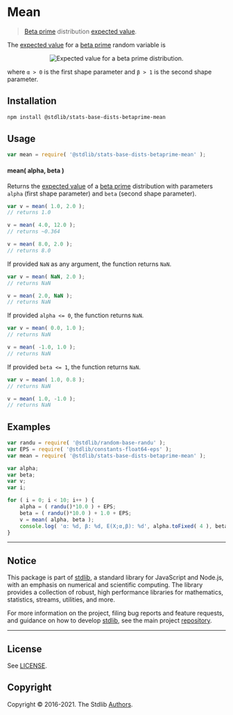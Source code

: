 <!--

@license Apache-2.0

Copyright (c) 2018 The Stdlib Authors.

Licensed under the Apache License, Version 2.0 (the "License");
you may not use this file except in compliance with the License.
You may obtain a copy of the License at

   http://www.apache.org/licenses/LICENSE-2.0

Unless required by applicable law or agreed to in writing, software
distributed under the License is distributed on an "AS IS" BASIS,
WITHOUT WARRANTIES OR CONDITIONS OF ANY KIND, either express or implied.
See the License for the specific language governing permissions and
limitations under the License.

-->

# Mean

> [Beta prime][betaprime-distribution] distribution [expected value][expected-value].

<!-- Section to include introductory text. Make sure to keep an empty line after the intro `section` element and another before the `/section` close. -->

<section class="intro">

The [expected value][expected-value] for a [beta prime][betaprime-distribution] random variable is

<!-- <equation class="equation" label="eq:betaprime_expectation" align="center" raw="\mathbb{E}\left[ X \right] = \frac{\alpha}{\beta-1}" alt="Expected value for a beta prime distribution."> -->

<div class="equation" align="center" data-raw-text="\mathbb{E}\left[ X \right] = \frac{\alpha}{\beta-1}" data-equation="eq:betaprime_expectation">
    <img src="https://cdn.rawgit.com/stdlib-js/stdlib/7e0a95722efd9c771b129597380c63dc6715508b/lib/node_modules/@stdlib/stats/base/dists/betaprime/mean/docs/img/equation_betaprime_expectation.svg" alt="Expected value for a beta prime distribution.">
    <br>
</div>

<!-- </equation> -->

where `α > 0` is the first shape parameter and `β > 1` is the second shape parameter.

</section>

<!-- /.intro -->

<!-- Package usage documentation. -->

<section class="installation">

## Installation

```bash
npm install @stdlib/stats-base-dists-betaprime-mean
```

</section>

<section class="usage">

## Usage

```javascript
var mean = require( '@stdlib/stats-base-dists-betaprime-mean' );
```

#### mean( alpha, beta )

Returns the [expected value][expected-value] of a [beta prime][betaprime-distribution] distribution with parameters `alpha` (first shape parameter) and `beta` (second shape parameter).

```javascript
var v = mean( 1.0, 2.0 );
// returns 1.0

v = mean( 4.0, 12.0 );
// returns ~0.364

v = mean( 8.0, 2.0 );
// returns 8.0
```

If provided `NaN` as any argument, the function returns `NaN`.

```javascript
var v = mean( NaN, 2.0 );
// returns NaN

v = mean( 2.0, NaN );
// returns NaN
```

If provided `alpha <= 0`, the function returns `NaN`.

```javascript
var v = mean( 0.0, 1.0 );
// returns NaN

v = mean( -1.0, 1.0 );
// returns NaN
```

If provided `beta <= 1`, the function returns `NaN`.

```javascript
var v = mean( 1.0, 0.8 );
// returns NaN

v = mean( 1.0, -1.0 );
// returns NaN
```

</section>

<!-- /.usage -->

<!-- Package usage notes. Make sure to keep an empty line after the `section` element and another before the `/section` close. -->

<section class="notes">

</section>

<!-- /.notes -->

<!-- Package usage examples. -->

<section class="examples">

## Examples

<!-- eslint no-undef: "error" -->

```javascript
var randu = require( '@stdlib/random-base-randu' );
var EPS = require( '@stdlib/constants-float64-eps' );
var mean = require( '@stdlib/stats-base-dists-betaprime-mean' );

var alpha;
var beta;
var v;
var i;

for ( i = 0; i < 10; i++ ) {
    alpha = ( randu()*10.0 ) + EPS;
    beta = ( randu()*10.0 ) + 1.0 + EPS;
    v = mean( alpha, beta );
    console.log( 'α: %d, β: %d, E(X;α,β): %d', alpha.toFixed( 4 ), beta.toFixed( 4 ), v.toFixed( 4 ) );
}
```

</section>

<!-- /.examples -->

<!-- Section to include cited references. If references are included, add a horizontal rule *before* the section. Make sure to keep an empty line after the `section` element and another before the `/section` close. -->

<section class="references">

</section>

<!-- /.references -->

<!-- Section for all links. Make sure to keep an empty line after the `section` element and another before the `/section` close. -->


<section class="main-repo" >

* * *

## Notice

This package is part of [stdlib][stdlib], a standard library for JavaScript and Node.js, with an emphasis on numerical and scientific computing. The library provides a collection of robust, high performance libraries for mathematics, statistics, streams, utilities, and more.

For more information on the project, filing bug reports and feature requests, and guidance on how to develop [stdlib][stdlib], see the main project [repository][stdlib].

---

## License

See [LICENSE][stdlib-license].


## Copyright

Copyright &copy; 2016-2021. The Stdlib [Authors][stdlib-authors].

</section>

<!-- /.stdlib -->

<!-- Section for all links. Make sure to keep an empty line after the `section` element and another before the `/section` close. -->

<section class="links">

[stdlib]: https://github.com/stdlib-js/stdlib

[stdlib-authors]: https://github.com/stdlib-js/stdlib/graphs/contributors

[stdlib-license]: https://raw.githubusercontent.com/stdlib-js/stats-base-dists-betaprime-mean/main/LICENSE

[betaprime-distribution]: https://en.wikipedia.org/wiki/Beta_prime_distribution

[expected-value]: https://en.wikipedia.org/wiki/Expected_value

</section>

<!-- /.links -->
